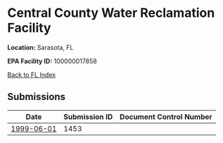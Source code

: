 # Central County Water Reclamation Facility

**Location:** Sarasota, FL

**EPA Facility ID:** 100000017858

[Back to FL Index](../../index.md)

## Submissions

| Date | Submission ID | Document Control Number |
|------|--------------|-------------------------|
| [1999-06-01](submissions/1453.md) | 1453 |  |
